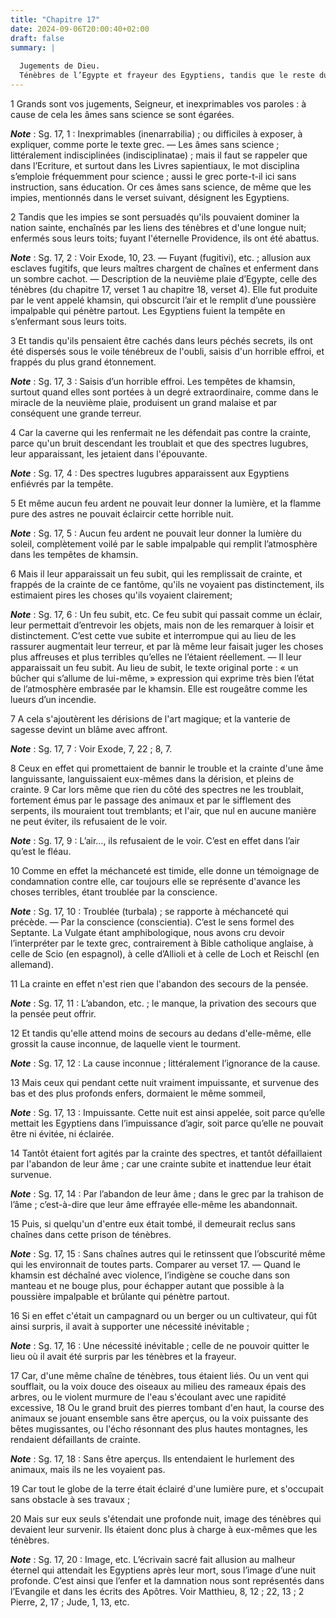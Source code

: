 ```yaml
---
title: "Chapitre 17"
date: 2024-09-06T20:00:40+02:00
draft: false
summary: |
  
  Jugements de Dieu.
  Ténèbres de l’Egypte et frayeur des Egyptiens, tandis que le reste du monde jouissait de la lumière et vaquait librement à ses travaux.
---
```



1 Grands sont vos jugements, Seigneur, et inexprimables vos paroles : à cause de cela les âmes sans science se sont égarées.

***Note*** :  Sg. 17, 1 : Inexprimables (inenarrabilia) ; ou difficiles à exposer, à expliquer, comme porte le texte grec. ― Les âmes sans science ; littéralement indisciplinées (indisciplinatae) ; mais il faut se rappeler que dans l’Ecriture, et surtout dans les Livres sapientiaux, le mot disciplina s’emploie fréquemment pour science ; aussi le grec porte-t-il ici sans instruction, sans éducation. Or ces âmes sans science, de même que les impies, mentionnés dans le verset suivant, désignent les Egyptiens.


2 Tandis que les impies se sont persuadés qu'ils pouvaient dominer la nation sainte, enchaînés par les liens des ténèbres et d'une longue nuit; enfermés sous leurs toits; fuyant l'éternelle Providence, ils ont été abattus.

***Note*** :  Sg. 17, 2 : Voir Exode, 10, 23. ― Fuyant (fugitivi), etc. ; allusion aux esclaves fugitifs, que leurs maîtres chargent de chaînes et enferment dans un sombre cachot. ― Description de la neuvième plaie d’Egypte, celle des ténèbres (du chapitre 17, verset 1 au chapitre 18, verset 4). Elle fut produite par le vent appelé khamsin, qui obscurcit l’air et le remplit d’une poussière impalpable qui pénètre partout. Les Egyptiens fuient la tempête en s’enfermant sous leurs toits.

3 Et tandis qu'ils pensaient être cachés dans leurs péchés secrets, ils ont été dispersés sous le voile ténébreux de l'oubli, saisis d'un horrible effroi, et frappés du plus grand étonnement.

***Note*** :  Sg. 17, 3 : Saisis d’un horrible effroi. Les tempêtes de khamsin, surtout quand elles sont portées à un degré extraordinaire, comme dans le miracle de la neuvième plaie, produisent un grand malaise et par conséquent une grande terreur.

4 Car la caverne qui les renfermait ne les défendait pas contre la crainte, parce qu'un bruit descendant les troublait et que des spectres lugubres, leur apparaissant, les jetaient dans l'épouvante.

***Note*** :  Sg. 17, 4 : Des spectres lugubres apparaissent aux Egyptiens enfiévrés par la tempête.

5 Et même aucun feu ardent ne pouvait leur donner la lumière, et la flamme pure des astres ne pouvait éclaircir cette horrible nuit.

***Note*** :  Sg. 17, 5 : Aucun feu ardent ne pouvait leur donner la lumière du soleil, complètement voilé par le sable impalpable qui remplit l’atmosphère dans les tempêtes de khamsin.

6 Mais il leur apparaissait un feu subit, qui les remplissait de crainte, et frappés de la crainte de ce fantôme, qu'ils ne voyaient pas distinctement, ils estimaient pires les choses qu'ils voyaient clairement;

***Note*** :  Sg. 17, 6 : Un feu subit, etc. Ce feu subit qui passait comme un éclair, leur permettait d’entrevoir les objets, mais non de les remarquer à loisir et distinctement. C’est cette vue subite et interrompue qui au lieu de les rassurer augmentait leur terreur, et par là même leur faisait juger les choses plus affreuses et plus terribles qu’elles ne l’étaient réellement. ― Il leur apparaissait un feu subit. Au lieu de subit, le texte original porte : « un bûcher qui s’allume de lui-même, » expression qui exprime très bien l’état de l’atmosphère embrasée par le khamsin. Elle est rougeâtre comme les lueurs d’un incendie.

7 A cela s'ajoutèrent les dérisions de l'art magique; et la vanterie de sagesse devint un blâme avec affront.

***Note*** :  Sg. 17, 7 : Voir Exode, 7, 22 ; 8, 7.

8 Ceux en effet qui promettaient de bannir le trouble et la crainte d'une âme languissante, languissaient eux-mêmes dans la dérision, et pleins de crainte. 9 Car lors même que rien du côté des spectres ne les troublait, fortement émus par le passage des animaux et par le sifflement des serpents, ils mouraient tout tremblants; et l'air, que nul en aucune manière ne peut éviter, ils refusaient de le voir.

***Note*** :  Sg. 17, 9 : L’air…, ils refusaient de le voir. C’est en effet dans l’air qu’est le fléau.

10 Comme en effet la méchanceté est timide, elle donne un témoignage de condamnation contre elle, car toujours elle se représente d'avance les choses terribles, étant troublée par la conscience.

***Note*** :  Sg. 17, 10 : Troublée (turbala) ; se rapporte à méchanceté qui précède. ― Par la conscience (conscientia). C’est le sens formel des Septante. La Vulgate étant amphibologique, nous avons cru devoir l’interpréter par le texte grec, contrairement à Bible catholique anglaise, à celle de Scio (en espagnol), à celle d’Allioli et à celle de Loch et Reischl (en allemand).


11 La crainte en effet n'est rien que l'abandon des secours de la pensée.

***Note*** :  Sg. 17, 11 : L’abandon, etc. ; le manque, la privation des secours que la pensée peut offrir.

12 Et tandis qu'elle attend moins de secours au dedans d'elle-même, elle grossit la cause inconnue, de laquelle vient le tourment.

***Note*** :  Sg. 17, 12 : La cause inconnue ; littéralement l’ignorance de la cause.

13 Mais ceux qui pendant cette nuit vraiment impuissante, et survenue des bas et des plus profonds enfers, dormaient le même sommeil,

***Note*** :  Sg. 17, 13 : Impuissante. Cette nuit est ainsi appelée, soit parce qu’elle mettait les Egyptiens dans l’impuissance d’agir, soit parce qu’elle ne pouvait être ni évitée, ni éclairée.


14 Tantôt étaient fort agités par la crainte des spectres, et tantôt défaillaient par l'abandon de leur âme ; car une crainte subite et inattendue leur était survenue.

***Note*** :  Sg. 17, 14 : Par l’abandon de leur âme ; dans le grec par la trahison de l’âme ; c’est-à-dire que leur âme effrayée elle-même les abandonnait.

15 Puis, si quelqu'un d'entre eux était tombé, il demeurait reclus sans chaînes dans cette prison de ténèbres.

***Note*** :  Sg. 17, 15 : Sans chaînes autres qui le retinssent que l’obscurité même qui les environnait de toutes parts. Comparer au verset 17. ― Quand le khamsin est déchaîné avec violence, l’indigène se couche dans son manteau et ne bouge plus, pour échapper autant que possible à la poussière impalpable et brûlante qui pénètre partout.

16 Si en effet c'était un campagnard ou un berger ou un cultivateur, qui fût ainsi surpris, il avait à supporter une nécessité inévitable ;

***Note*** :  Sg. 17, 16 : Une nécessité inévitable ; celle de ne pouvoir quitter le lieu où il avait été surpris par les ténèbres et la frayeur.

17 Car, d'une même chaîne de ténèbres, tous étaient liés. Ou un vent qui soufflait, ou la voix douce des oiseaux au milieu des rameaux épais des arbres, ou le violent murmure de l'eau s'écoulant avec une rapidité excessive, 18 Ou le grand bruit des pierres tombant d'en haut, la course des animaux se jouant ensemble sans être aperçus, ou la voix puissante des bêtes mugissantes, ou l'écho résonnant des plus hautes montagnes, les rendaient défaillants de crainte.

***Note*** :  Sg. 17, 18 : Sans être aperçus. Ils entendaient le hurlement des animaux, mais ils ne les voyaient pas.

19 Car tout le globe de la terre était éclairé d'une lumière pure, et s'occupait sans obstacle à ses travaux ;


20 Mais sur eux seuls s'étendait une profonde nuit, image des ténèbres qui devaient leur survenir. Ils étaient donc plus à charge à eux-mêmes que les ténèbres.

***Note*** :  Sg. 17, 20 : Image, etc. L’écrivain sacré fait allusion au malheur éternel qui attendait les Egyptiens après leur mort, sous l’image d’une nuit profonde. C’est ainsi que l’enfer et la damnation nous sont représentés dans l’Evangile et dans les écrits des Apôtres. Voir Matthieu, 8, 12 ; 22, 13 ; 2 Pierre, 2, 17 ; Jude, 1, 13, etc.

